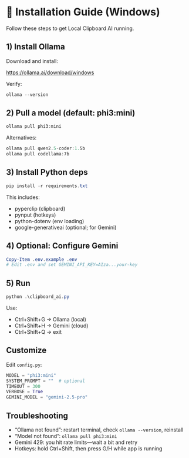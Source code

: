 # 🚀 Installation Guide (Windows)

Follow these steps to get Local Clipboard AI running.

## 1) Install Ollama

Download and install:

<https://ollama.ai/download/windows>

Verify:

```powershell
ollama --version
```

## 2) Pull a model (default: phi3:mini)

```powershell
ollama pull phi3:mini
```

Alternatives:

```powershell
ollama pull qwen2.5-coder:1.5b
ollama pull codellama:7b
```

## 3) Install Python deps

```powershell
pip install -r requirements.txt
```

This includes:

- pyperclip (clipboard)
- pynput (hotkeys)
- python-dotenv (env loading)
- google-generativeai (optional; for Gemini)

## 4) Optional: Configure Gemini

```powershell
Copy-Item .env.example .env
# Edit .env and set GEMINI_API_KEY=AIza...your-key
```

## 5) Run

```powershell
python .\clipboard_ai.py
```

Use:

- Ctrl+Shift+G → Ollama (local)
- Ctrl+Shift+H → Gemini (cloud)
- Ctrl+Shift+Q → exit

## Customize

Edit `config.py`:

```python
MODEL = "phi3:mini"
SYSTEM_PROMPT = ""  # optional
TIMEOUT = 300
VERBOSE = True
GEMINI_MODEL = "gemini-2.5-pro"
```

## Troubleshooting

- “Ollama not found”: restart terminal, check `ollama --version`, reinstall
- “Model not found”: `ollama pull phi3:mini`
- Gemini 429: you hit rate limits—wait a bit and retry
- Hotkeys: hold Ctrl+Shift, then press G/H while app is running
